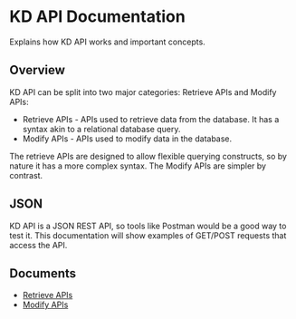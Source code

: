 # KD API Documentation

Explains how KD API works and important concepts.

## Overview

KD API can be split into two major categories: Retrieve APIs and Modify APIs:
* Retrieve APIs - APIs used to retrieve data from the database. It has a syntax akin to a relational database query.
* Modify APIs - APIs used to modify data in the database.

The retrieve APIs are designed to allow flexible querying constructs, so by nature it has a more complex syntax. The Modify APIs are simpler by contrast.

## JSON

KD API is a JSON REST API, so tools like Postman would be a good way to test it. This documentation will show examples of GET/POST requests that access the API.

## Documents

* [Retrieve APIs](retrieve/README.md)
* [Modify APIs](modify/README.md)
